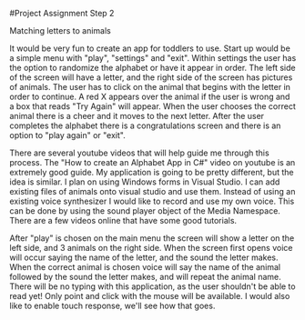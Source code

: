 #Project Assignment Step 2


Matching letters to animals

It would be very fun to create an app for toddlers to use. 
Start up would be a simple menu with "play", "settings" and "exit".
Within settings the user has the option to randomize the alphabet or have it appear in order. 
The left side of the screen will have a letter, and the right side of the screen has pictures of animals. 
The user has to click on the animal that begins with the letter in order to continue.
A red X appears over the animal if the user is wrong and a box that reads "Try Again" will appear. 
When the user chooses the correct animal there is a cheer and it moves to the next letter. 
After the user completes the alphabet there is a congratulations screen and there is an option to "play again" or "exit". 

There are several youtube videos that will help guide me through this process. 
The "How to create an Alphabet App in C#" video on youtube is an extremely good guide. 
My application is going to be pretty different, but the idea is similar. I plan on using Windows forms in Visual Studio.
I can add existing files of animals onto visual studio and use them. 
Instead of using an existing voice synthesizer I would like to record and use my own voice. 
This can be done by using the sound player object of the Media Namespace. There are a few videos online that have some good tutorials. 

After "play" is chosen on the main menu the screen will show a letter on the left side, and 3 animals on the right side. 
When the screen first opens voice will occur saying the name of the letter, and the sound the letter makes. 
When the correct animal is chosen voice will say the name of the animal followed by the sound the letter makes, and will repeat the animal name. 
There will be no typing with this application, as the user shouldn't be able to read yet! 
Only point and click with the mouse will be available. I would also like to enable touch response, we'll see how that goes. 





